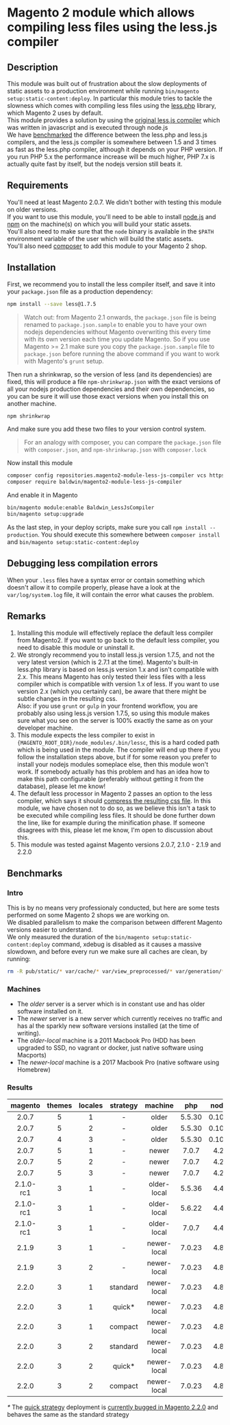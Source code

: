 # Magento 2 module which allows compiling less files using the less.js compiler

## Description

This module was built out of frustration about the slow deployments of static assets to a production environment while running `bin/magento setup:static-content:deploy`. In particular this module tries to tackle the slowness which comes with compiling less files using the [less.php](https://github.com/oyejorge/less.php) library, which Magento 2 uses by default.  
This module provides a solution by using the [original less.js compiler](https://github.com/less/less.js) which was written in javascript and is executed through node.js  
We have [benchmarked](#benchmarks) the difference between the less.php and less.js compilers, and the less.js compiler is somewhere between 1.5 and 3 times as fast as the less.php compiler, although it depends on your PHP version. If you run PHP 5.x the performance increase will be much higher, PHP 7.x is actually quite fast by itself, but the nodejs version still beats it.

## Requirements

You'll need at least Magento 2.0.7. We didn't bother with testing this module on older versions.  
If you want to use this module, you'll need to be able to install [node.js](https://nodejs.org/) and [npm](https://www.npmjs.com/) on the machine(s) on which you will build your static assets.  
You'll also need to make sure that the `node` binary is available in the `$PATH` environment variable of the user which will build the static assets.  
You'll also need [composer](https://getcomposer.org/) to add this module to your Magento 2 shop.

## Installation

First, we recommend you to install the less compiler itself, and save it into your `package.json` file as a production dependency:

```sh
npm install --save less@1.7.5
```

> Watch out: from Magento 2.1 onwards, the `package.json` file is being renamed to `package.json.sample` to enable you to have your own nodejs dependencies without Magento overwriting this every time with its own version each time you update Magento. So if you use Magento >= 2.1 make sure you copy the `package.json.sample` file to `package.json` before running the above command if you want to work with Magento's `grunt` setup.

Then run a shrinkwrap, so the version of less (and its dependencies) are fixed, this will produce a file `npm-shrinkwrap.json` with the exact versions of all your nodejs production dependencies and their own dependencies, so you can be sure it will use those exact versions when you install this on another machine.

```sh
npm shrinkwrap
```

And make sure you add these two files to your version control system.

> For an analogy with composer, you can compare the `package.json` file with `composer.json`, and `npm-shrinkwrap.json` with `composer.lock`

Now install this module

```sh
composer config repositories.magento2-module-less-js-compiler vcs https://github.com/baldwin-agency/magento2-module-less-js-compiler
composer require baldwin/magento2-module-less-js-compiler
```

And enable it in Magento

```sh
bin/magento module:enable Baldwin_LessJsCompiler
bin/magento setup:upgrade
```

As the last step, in your deploy scripts, make sure you call `npm install --production`. You should execute this somewhere between `composer install` and `bin/magento setup:static-content:deploy`

## Debugging less compilation errors

When your `.less` files have a syntax error or contain something which doesn't allow it to compile properly, please have a look at the `var/log/system.log` file, it will contain the error what causes the problem.

## Remarks

1. Installing this module will effectively replace the default less compiler from Magento2. If you want to go back to the default less compiler, you need to disable this module or uninstall it.
2. We strongly recommend you to install less.js version 1.7.5, and not the very latest version (which is 2.7.1 at the time). Magento's built-in less.php library is based on less.js version 1.x and isn't compatible with 2.x. This means Magento has only tested their less files with a less compiler which is compatible with version 1.x of less. If you want to use version 2.x (which you certainly can), be aware that there might be subtle changes in the resulting css.  
Also: if you use `grunt` or `gulp` in your frontend workflow, you are probably also using less.js version 1.7.5, so using this module makes sure what you see on the server is 100% exactly the same as on your developer machine.
3. This module expects the less compiler to exist in `{MAGENTO_ROOT_DIR}/node_modules/.bin/lessc`, this is a hard coded path which is being used in the module. The compiler will end up there if you follow the installation steps above, but if for some reason you prefer to install your nodejs modules someplace else, then this module won't work. If somebody actually has this problem and has an idea how to make this path configurable (preferably without getting it from the database), please let me know!
4. The default less processor in Magento 2 passes an option to the less compiler, which says it should [compress the resulting css file](https://github.com/magento/magento2/blob/6a40b41f6281c7d405cd78029d6becab1d837c87/lib/internal/Magento/Framework/Css/PreProcessor/Adapter/Less/Processor.php#L73). In this module, we have chosen not to do so, as we believe this isn't a task to be executed while compiling less files. It should be done further down the line, like for example during the minification phase. If someone disagrees with this, please let me know, I'm open to discussion about this.
5. This module was tested against Magento versions 2.0.7, 2.1.0 - 2.1.9 and 2.2.0

## Benchmarks

### Intro

This is by no means very professionaly conducted, but here are some tests performed on some Magento 2 shops we are working on.  
We disabled parallelism to make the comparison between different Magento versions easier to understand.  
We only measured the duration of the `bin/magento setup:static-content:deploy` command, xdebug is disabled as it causes a massive slowdown, and before every run we make sure all caches are clean, by running:

```sh
rm -R pub/static/* var/cache/* var/view_preprocessed/* var/generation/* var/di/* var/page_cache/* generated/*
```

### Machines

- The _older_ server is a server which is in constant use and has older software installed on it.  
- The _newer_ server is a new server which currently receives no traffic and has al the sparkly new software versions installed (at the time of writing).  
- The _older-local_ machine is a 2011 Macbook Pro (HDD has been upgraded to SSD, no vagrant or docker, just native software using Macports)  
- The _newer-local_ machine is a 2017 Macbook Pro (native software using Homebrew)  

### Results

| magento   | themes | locales | strategy | machine     | php    | nodejs  | less.php  | less.js   |
|:---------:|:------:|:-------:|:--------:|:-----------:|:------:|:-------:|:---------:|:---------:|
| 2.0.7     | 5      | 1       | -        | older       | 5.5.30 | 0.10.33 | 8m22s     | **3m14s** |
| 2.0.7     | 5      | 2       | -        | older       | 5.5.30 | 0.10.33 | 16m24s    | **6m11s** |
| 2.0.7     | 4      | 3       | -        | older       | 5.5.30 | 0.10.33 | 18m44s    | **6m26s** |
| 2.0.7     | 5      | 1       | -        | newer       | 7.0.7  | 4.2.6   | 1m30s     | **1m00s** |
| 2.0.7     | 5      | 2       | -        | newer       | 7.0.7  | 4.2.6   | 3m06s     | **1m51s** |
| 2.0.7     | 5      | 3       | -        | newer       | 7.0.7  | 4.2.6   | 4m52s     | **2m52s** |
| 2.1.0-rc1 | 3      | 1       | -        | older-local | 5.5.36 | 4.4.3   | 4m39s     | **2m01s** |
| 2.1.0-rc1 | 3      | 1       | -        | older-local | 5.6.22 | 4.4.3   | 4m17s     | **2m02s** |
| 2.1.0-rc1 | 3      | 1       | -        | older-local | 7.0.7  | 4.4.3   | 2m01s     | **1m26s** |
| 2.1.9     | 3      | 1       | -        | newer-local | 7.0.23 | 4.8.4   | 2m35s     | **1m14s** |
| 2.1.9     | 3      | 2       | -        | newer-local | 7.0.23 | 4.8.4   | 2m44s     | **1m05s** |
| 2.2.0     | 3      | 1       | standard | newer-local | 7.0.23 | 4.8.4   | 1m42s     | **0m38s** |
| 2.2.0     | 3      | 1       | quick*   | newer-local | 7.0.23 | 4.8.4   | 1m42s     | **0m38s** |
| 2.2.0     | 3      | 1       | compact  | newer-local | 7.0.23 | 4.8.4   | 1m42s     | **0m38s** |
| 2.2.0     | 3      | 2       | standard | newer-local | 7.0.23 | 4.8.4   | 3m30s     | **1m05s** |
| 2.2.0     | 3      | 2       | quick*   | newer-local | 7.0.23 | 4.8.4   | 3m29s     | **1m07s** |
| 2.2.0     | 3      | 2       | compact  | newer-local | 7.0.23 | 4.8.4   | 1m52s     | **0m40s** |

_*_ The [quick strategy](http://devdocs.magento.com/guides/v2.2/config-guide/cli/config-cli-subcommands-static-deploy-strategies.html) deployment is [currently bugged in Magento 2.2.0](https://github.com/magento/magento2/issues/10674) and behaves the same as the standard strategy
